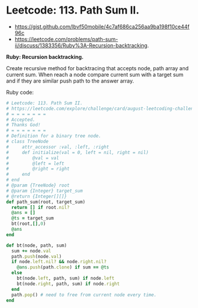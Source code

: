# Leetcode: 113. Path Sum II.


- https://gist.github.com/lbvf50mobile/4c7af686ca256aa9ba198f10ce44f96c
- https://leetcode.com/problems/path-sum-ii/discuss/1383356/Ruby%3A-Recursion-backtracking.

**Ruby: Recursion backtracking.**

Create recursive method for backtracing that accepts node, path array and current sum. When reach a node compare current sum with a target sum and if they are similar push path to the answer array.
 
Ruby code:
```Ruby
# Leetcode: 113. Path Sum II.
# https://leetcode.com/explore/challenge/card/august-leetcoding-challenge-2021/613/week-1-august-1st-august-7th/3838/
# = = = = = = =
# Accepted.
# Thanks God!
# = = = = = = =
# Definition for a binary tree node.
# class TreeNode
#     attr_accessor :val, :left, :right
#     def initialize(val = 0, left = nil, right = nil)
#         @val = val
#         @left = left
#         @right = right
#     end
# end
# @param {TreeNode} root
# @param {Integer} target_sum
# @return {Integer[][]}
def path_sum(root, target_sum)
  return [] if root.nil?
  @ans = []
  @ts = target_sum
  bt(root,[],0)
  @ans
end

def bt(node, path, sum)
  sum += node.val
  path.push(node.val)
  if node.left.nil? && node.right.nil?
    @ans.push(path.clone) if sum == @ts
  else
    bt(node.left, path, sum) if node.left
    bt(node.right, path, sum) if node.right
  end
  path.pop() # need to free from current node every time.
end

```
